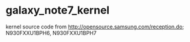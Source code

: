# galaxy_note7_kernel
kernel source code from http://opensource.samsung.com/reception.do; N930FXXU1BPH6, N930FXXU1BPH7
